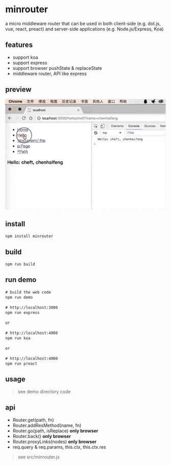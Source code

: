 # minrouter
a micro middleware router that can be used in both client-side (e.g. dot.js, vue, react, preact) and server-side applications (e.g. Node.js/Express, Koa)

## features
* support koa
* support express
* support browser pushState & replaceState 
* middleware router, API like express

## preview
![preview](preview.gif)

## install

    npm install minrouter

## build
    
    npm run build

## run demo

```shell
# build the web code
npm run demo

# http://localhost:3000
npm run express

or

# http://localhost:4000
npm run koa

or

# http://localhost:4000
npm run preact
 ```

## usage
> see demo directory code

## api
* Router.get(path, fn)
* Router.addResMethod(name, fn)
* Router.go(path, isReplace) __only browser__
* Router.back() __only browser__
* Router.proxyLinks(nodes) __only browser__
* req.query & req.params, this.ctx, this.ctx.res


> see src/minrouter.js
